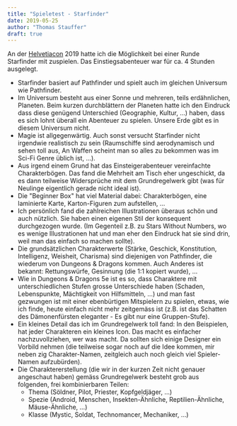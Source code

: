 ```yaml
---
title: "Spieletest - Starfinder"
date: 2019-05-25
author: "Thomas Stauffer"
draft: true
---
```


An der [Helvetiacon](https://www.helvetiacon.ch/) 2019 hatte ich die Möglichkeit bei einer Runde Starfinder mit zuspielen. Das  Einstiegsabenteuer war für ca. 4 Stunden ausgelegt.

- Starfinder basiert auf Pathfinder und spielt auch im gleichen Universum wie Pathfinder.
- Im Universum besteht aus einer Sonne und mehreren, teils erdähnlichen, Planeten. Beim kurzen durchblättern der Planeten hatte ich den Eindruck dass diese genügend Unterschied (Geographie, Kultur, ...) haben, dass es sich lohnt überall ein Abenteuer zu spielen. Unsere Erde gibt es in diesem Universum nicht.
- Magie ist allgegenwärtig. Auch sonst versucht Starfinder nicht irgendwie realistisch zu sein (Raumschiffe sind aerodynamisch und sehen toll aus, An Waffen scheint man so alles zu bekommen was im Sci-Fi Genre üblich ist, ...).
- Aus irgend einem Grund hat das Einsteigerabenteuer vereinfachte Charakterbögen. Das fand die Mehrheit am Tisch eher ungeschickt, da es dann teilweise Widersprüche mit dem Grundregelwerk gibt (was für Neulinge eigentlich gerade nicht ideal ist).
- Die "Beginner Box" hat viel Material dabei: Charakterbögen, eine laminierte Karte, Karton-Figuren zum aufstellen, ...
- Ich persönlich fand die zahlreichen Illustrationen überaus schön und auch nützlich. Sie haben einen eigenen Stil der konsequent durchgezogen wurde. (Im Gegenteil z.B. zu Stars Without Numbers, wo es wenige Illustrationen hat und man eher den Eindruck hat sie sind drin, weil man das einfach so machen sollte).
- Die grundsätzlichen Charakterwerte (Stärke, Geschick, Konstitution, Intelligenz, Weisheit, Charisma) sind diejenigen von Pathfinder, die wiederum von Dungeons & Dragons kommen. Auch Anderes ist bekannt: Rettungswürfe, Gesinnung (die 1:1 kopiert wurde), ...
- Wie in Dungeons & Dragons 5e ist es so, dass Charaktere mit unterschiedlichen Stufen grosse Unterschiede haben (Schaden, Lebenspunkte, Mächtigkeit von Hilfsmitteln, ...) und man fast gezwungen ist mit einer ebenbürtigen Mitspielern zu spielen, etwas, wie ich finde, heute einfach nicht mehr zeitgemäss ist (z.B. ist das Schatten des Dämonenfürsten eleganter - Es gibt nur eine Gruppen-Stufe).
- Ein kleines Detail das ich im Grundregelwerk toll fand: In den Beispielen, hat jeder Charakteren ein kleines Icon. Das macht es einfacher nachzuvollziehen, wer was macht. Da sollten sich einige Designer ein Vorbild nehmen (die teilweise sogar noch auf die Idee kommen, mir neben zig Charakter-Namen, zeitgleich auch noch gleich viel Spieler-Namen aufzubürden).
- Die Charaktererstellung (die wir in der kurzen Zeit nicht genauer angeschaut haben) gemäss Grundregelwerk besteht grob aus folgenden, frei kombinierbaren Teilen:
    - Thema (Söldner, Pilot, Priester, Kopfgeldjäger, ...)
    - Spezie (Android, Menschen, Insekten-Ähnliche, Reptilien-Ähnliche, Mäuse-Ähnliche, ...)
    - Klasse (Mystic, Soldat, Technomancer, Mechaniker, ...)
